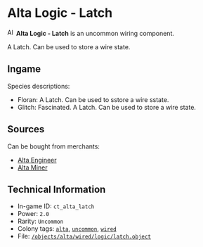# Alta Logic - Latch

<img src="https://raw.githubusercontent.com/Ceterai/Enternia/main/objects/alta/wired/logic/latch.png:default.1" alt="Alta Logic - Latch icon" loading="lazy" height=16px width="auto" /> **Alta Logic - Latch** is an uncommon wiring component.

A Latch. Can be used to store a wire state.

## Ingame

Species descriptions:

- Floran: A Latch. Can be used to sstore a wire sstate.
- Glitch: Fascinated. A Latch. Can be used to store a wire state.

## Sources

Can be bought from merchants:

- [Alta Engineer](https://ceterai.github.io/MyEnternia/Wiki/AltaEngineer)
- [Alta Miner](https://ceterai.github.io/MyEnternia/Wiki/AltaMiner)

## Technical Information

- In-game ID: `ct_alta_latch`
- Power: `2.0`
- Rarity: `Uncommon`
- Colony tags: [`alta`](https://ceterai.github.io/MyEnternia/Wiki/Tags/Alta), [`uncommon`](https://ceterai.github.io/MyEnternia/Wiki/Tags/Uncommon), [`wired`](https://ceterai.github.io/MyEnternia/Wiki/Tags/Wired)
- File: [`/objects/alta/wired/logic/latch.object`](https://github.com/Ceterai/Enternia/blob/main/objects/alta/wired/logic/latch.object)
